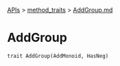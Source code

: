 [APIs](../index.md) > [method_traits](./index.md) > [AddGroup.md]()

# AddGroup

```
trait AddGroup(AddMonoid, HasNeg)
```
